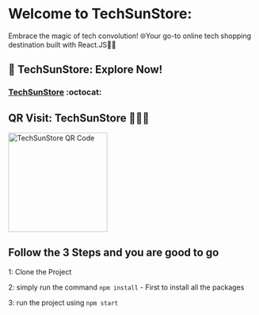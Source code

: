 # Welcome to TechSunStore:
Embrace the magic of tech convolution! 🌐Your go-to online tech shopping destination built with React.JS🛒🔥

## 🔗 TechSunStore: Explore Now!
###  [TechSunStore](https://techsunstore.netlify.app/) :octocat:

## QR Visit: TechSunStore 📱👨‍💻
<img src="https://github.com/techSun-07/TechSunStore/assets/100226645/ae680231-a6ba-4f22-8149-96348755ee63" height = "200" alt = "TechSunStore QR Code"/>


## Follow the 3 Steps and you are good to go


1: Clone the Project 

2: simply run the command    `npm install`  - First to install all the packages
   
3: run the project using   `npm start`














